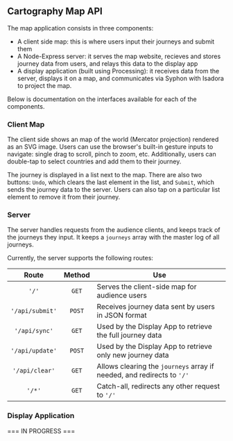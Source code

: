 ## Cartography Map API

The map application consists in three components:

- A client side map: this is where users input their journeys and submit them
- A Node-Express server: it serves the map website, recieves and stores journey data from users, and relays this data to the display app
- A display application (built using Processing): it receives data from the server, displays it on a map, and communicates via Syphon with Isadora to project the map.

Below is documentation on the interfaces available for each of the components.

### Client Map

The client side shows an map of the world (Mercator projection) rendered as an SVG image. Users can use the browser's built-in gesture inputs to navigate: single drag to scroll, pinch to zoom, etc. Additionally, users can double-tap to select countries and add them to their journey.

The journey is displayed in a list next to the map. There are also two buttons: ```Undo```, which clears the last element in the list, and ```Submit```, which sends the journey data to the server. Users can also tap on a particular list element to remove it from their journey.

### Server

The server handles requests from the audience clients, and keeps track of the journeys they input. It keeps a ```journeys``` array with the master log of all journeys.

Currently, the server supports the following routes:

| Route           | Method | Use                                                                    |
|:---------------:|:------:|------------------------------------------------------------------------|
| `'/'`           |`GET`   | Serves the client-side map for audience users                          |
| `'/api/submit'` |`POST`  | Receives journey data sent by users in JSON format                     |
| `'/api/sync'`   |`GET`   | Used by the Display App to retrieve the full journey data              |
| `'/api/update'` |`POST`  | Used by the Display App to retrieve only new journey data              |
| `'/api/clear'`  |`GET`   | Allows clearing the `journeys` array if needed, and redirects to `'/'` |
| `'/*'`          |`GET`   | Catch-all, redirects any other request to `'/'`                        |

### Display Application

=== IN PROGRESS ===
